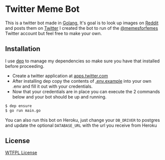 # Twitter Meme Bot

This is a twitter bot made in [Golang]("https://golang.org"), It's goal is to look up images on [Reddit]("https://reddit.com") and posts them on [Twitter]("https://twitter.com")
I created the bot to run of the [@memesforfemes]("https://twitter.com/memesforfemes") Twitter account but feel free to make your own.

## Installation

I use [dep]("https://github.com/golang/dep") to manage my dependencies so make sure you have that installed before proceeding.

- Create a twitter application at [apps.twitter.com]("https://apps.twitter.com/app/new")
- After installing dep copy the contents of [.env.example](.env.example) into your own .env and fill it out with your credentials.
- Now that your credentials are in place you can execute the 2 commands below and your bot should be up and running.
```sh
$ dep ensure
$ go run main.go
```

You can also run this bot on Heroku, just change your `DB_DRIVER` to postgres and update the optional `DATABASE_URL` with the url you receive from Heroku

## License
[WTFPL License](LICENSE)